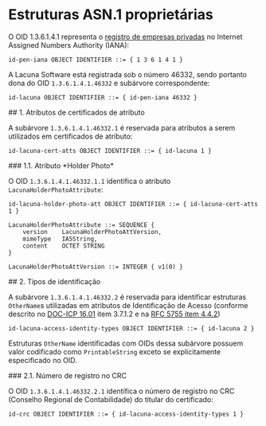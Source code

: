 ﻿# Estruturas ASN.1 proprietárias

O OID 1.3.6.1.4.1 representa o [registro de empresas privadas](https://www.iana.org/assignments/enterprise-numbers) no Internet Assigned Numbers Authority (IANA):

```
id-pen-iana OBJECT IDENTIFIER ::= { 1 3 6 1 4 1 }
```

A Lacuna Software está registrada sob o número 46332, sendo portanto dona do OID `1.3.6.1.4.1.46332` e subárvore correspondente:

```
id-lacuna OBJECT IDENTIFIER ::= { id-pen-iana 46332 }
```

<a name="cert-atts" />
## 1. Atributos de certificados de atributo

A subárvore `1.3.6.1.4.1.46332.1` é reservada para atributos a serem utilizados em certificados de atributo:

```
id-lacuna-cert-atts OBJECT IDENTIFIER ::= { id-lacuna 1 }
```

<a name="holder-photo-att" />
### 1.1. Atributo *Holder Photo*

O OID `1.3.6.1.4.1.46332.1.1` identifica o atributo `LacunaHolderPhotoAttribute`:

```
id-lacuna-holder-photo-att OBJECT IDENTIFIER ::= { id-lacuna-cert-atts 1 }
 
LacunaHolderPhotoAttribute ::= SEQUENCE {
    version    LacunaHolderPhotoAttVersion,
    mimeType   IA5String,
    content    OCTET STRING
}
 
LacunaHolderPhotoAttVersion ::= INTEGER { v1(0) }
```

<a name="access-identity-types" />
## 2. Tipos de identificação

A subárvore `1.3.6.1.4.1.46332.2` é reservada para identificar estruturas `OtherName`s utilizadas em atributos de Identificação de Acesso (conforme descrito no
[DOC-ICP 16.01](https://www.iti.gov.br/images/repositorio/legislacao/documentos-principais/16.1/DOC-ICP-16.01_Versao_1.1.pdf) item 3.7.1.2 e na
[RFC 5755 item 4.4.2](https://tools.ietf.org/html/rfc5755#section-4.4.2))

```
id-lacuna-access-identity-types OBJECT IDENTIFIER ::= { id-lacuna 2 }
```

Estruturas `OtherName` identificadas com OIDs dessa subárvore possuem valor codificado como `PrintableString` exceto se explicitamente especificado no OID.

<a name="crc" />
### 2.1. Número de registro no CRC

O OID `1.3.6.1.4.1.46332.2.1` identifica o número de registro no CRC (Conselho Regional de Contabilidade) do titular do certificado:

```
id-crc OBJECT IDENTIFIER ::= { id-lacuna-access-identity-types 1 }
```
